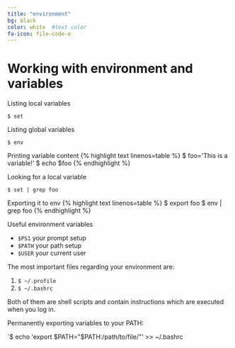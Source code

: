 ```yaml
---
title: "environment"
bg: black    
color: white  #text color
fa-icon: file-code-o
---
```


# Working with environment and variables

Listing local variables

`$ set`

Listing global variables

`$ env`

Printing variable content
{% highlight text linenos=table %}
$ foo='This is a variable!'
$ echo $foo
{% endhighlight %}

Looking for a local variable

`$ set | grep foo`

Exporting it to env
{% highlight text linenos=table %}
$ export foo
$ env | grep foo
{% endhighlight %}

Useful environment variables

- `$PS1` your prompt setup
- `$PATH` your path setup 
- `$USER` your current user

The most important files regarding your environment are:

1. `$ ~/.profile`
2. `$ ~/.bashrc`

Both of them are shell scripts and contain instructions which are executed when you log in.

Permanently exporting variables to your PATH: 

`$ echo 'export $PATH="$PATH:/path/to/file/"' >> ~/.bashrc

